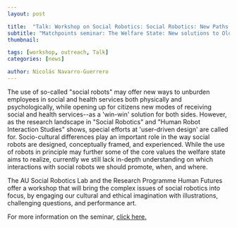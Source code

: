 ```yaml
---
layout: post

title:  "Talk: Workshop on Social Robotics: Social Robotics: New Paths to Discovering What Matters in a Human Life"
subtitle: "Matchpoints seminar: The Welfare State: New solutions to Old Problems?"
thumbnail: 

tags: [workshop, outreach, Talk]
categories: [news]

author: Nicolás Navarro-Guerrero
---
```


The use of so-called "social robots" may offer new ways to unburden employees in social and health services both physically and psychologically, while opening up for citizens new modes of receiving social and health services--as a 'win-win' solution for both sides. However, as the research landscape in "Social Robotics" and "Human Robot Interaction Studies" shows, special efforts at 'user-driven design' are called for. Socio-cultural differences play an important role in the way social robots are designed, conceptually framed, and experienced. While the use of robots in principle may further some of the core values the welfare state aims to realize, currently we still lack in-depth understanding on which interactions with social robots we should promote, when, and where.

The AU Social Robotics Lab and the Research Programme Human Futures offer a workshop that will bring the complex issues of social robotics into focus, by engaging our cultural and ethical imagination with illustrations, challenging questions, and performance art.

For more information on the seminar, <a href="https://matchpoints-archive.au.dk/workshops/social-robotics-saturday-26-may/" target="_blank">click here.</a>

<!--more-->

